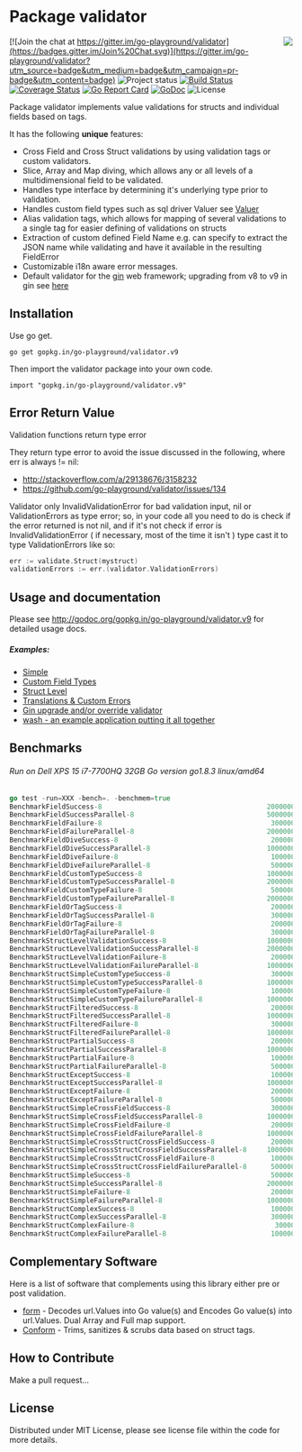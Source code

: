 Package validator
================
<img align="right" src="https://raw.githubusercontent.com/go-playground/validator/v9/logo.png">[![Join the chat at https://gitter.im/go-playground/validator](https://badges.gitter.im/Join%20Chat.svg)](https://gitter.im/go-playground/validator?utm_source=badge&utm_medium=badge&utm_campaign=pr-badge&utm_content=badge)
![Project status](https://img.shields.io/badge/version-9.5.0-green.svg)
[![Build Status](https://semaphoreci.com/api/v1/joeybloggs/validator/branches/v9/badge.svg)](https://semaphoreci.com/joeybloggs/validator)
[![Coverage Status](https://coveralls.io/repos/go-playground/validator/badge.svg?branch=v9&service=github)](https://coveralls.io/github/go-playground/validator?branch=v9)
[![Go Report Card](https://goreportcard.com/badge/github.com/go-playground/validator)](https://goreportcard.com/report/github.com/go-playground/validator)
[![GoDoc](https://godoc.org/gopkg.in/go-playground/validator.v9?status.svg)](https://godoc.org/gopkg.in/go-playground/validator.v9)
![License](https://img.shields.io/dub/l/vibe-d.svg)

Package validator implements value validations for structs and individual fields based on tags.

It has the following **unique** features:

-   Cross Field and Cross Struct validations by using validation tags or custom validators.  
-   Slice, Array and Map diving, which allows any or all levels of a multidimensional field to be validated.  
-   Handles type interface by determining it's underlying type prior to validation.
-   Handles custom field types such as sql driver Valuer see [Valuer](https://golang.org/src/database/sql/driver/types.go?s=1210:1293#L29)
-   Alias validation tags, which allows for mapping of several validations to a single tag for easier defining of validations on structs
-   Extraction of custom defined Field Name e.g. can specify to extract the JSON name while validating and have it available in the resulting FieldError
-   Customizable i18n aware error messages.
-   Default validator for the [gin](https://github.com/gin-gonic/gin) web framework; upgrading from v8 to v9 in gin see [here](https://github.com/go-playground/validator/tree/v9/_examples/gin-upgrading-overriding)

Installation
------------

Use go get.

	go get gopkg.in/go-playground/validator.v9

Then import the validator package into your own code.

	import "gopkg.in/go-playground/validator.v9"

Error Return Value
-------

Validation functions return type error

They return type error to avoid the issue discussed in the following, where err is always != nil:

* http://stackoverflow.com/a/29138676/3158232
* https://github.com/go-playground/validator/issues/134

Validator only InvalidValidationError for bad validation input, nil or ValidationErrors as type error; so, in your code all you need to do is check if the error returned is not nil, and if it's not check if error is InvalidValidationError ( if necessary, most of the time it isn't ) type cast it to type ValidationErrors like so:

```go
err := validate.Struct(mystruct)
validationErrors := err.(validator.ValidationErrors)
 ```

Usage and documentation
------

Please see http://godoc.org/gopkg.in/go-playground/validator.v9 for detailed usage docs.

##### Examples:

- [Simple](https://github.com/go-playground/validator/blob/v9/_examples/simple/main.go)
- [Custom Field Types](https://github.com/go-playground/validator/blob/v9/_examples/custom/main.go)
- [Struct Level](https://github.com/go-playground/validator/blob/v9/_examples/struct-level/main.go)
- [Translations & Custom Errors](https://github.com/go-playground/validator/blob/v9/_examples/translations/main.go)
- [Gin upgrade and/or override validator](https://github.com/go-playground/validator/tree/v9/_examples/gin-upgrading-overriding)
- [wash - an example application putting it all together](https://github.com/bluesuncorp/wash)

Benchmarks
------
###### Run on Dell XPS 15 i7-7700HQ 32GB Go version go1.8.3 linux/amd64
```go
go test -run=XXX -bench=. -benchmem=true
BenchmarkFieldSuccess-8                                       	20000000	        88.3 ns/op	       0 B/op	       0 allocs/op
BenchmarkFieldSuccessParallel-8                               	50000000	        30.4 ns/op	       0 B/op	       0 allocs/op
BenchmarkFieldFailure-8                                       	 3000000	       428 ns/op	     208 B/op	       4 allocs/op
BenchmarkFieldFailureParallel-8                               	20000000	        96.0 ns/op	     208 B/op	       4 allocs/op
BenchmarkFieldDiveSuccess-8                                   	 2000000	       695 ns/op	     201 B/op	      11 allocs/op
BenchmarkFieldDiveSuccessParallel-8                           	10000000	       205 ns/op	     201 B/op	      11 allocs/op
BenchmarkFieldDiveFailure-8                                   	 1000000	      1083 ns/op	     412 B/op	      16 allocs/op
BenchmarkFieldDiveFailureParallel-8                           	 5000000	       278 ns/op	     413 B/op	      16 allocs/op
BenchmarkFieldCustomTypeSuccess-8                             	10000000	       229 ns/op	      32 B/op	       2 allocs/op
BenchmarkFieldCustomTypeSuccessParallel-8                     	20000000	        72.4 ns/op	      32 B/op	       2 allocs/op
BenchmarkFieldCustomTypeFailure-8                             	 5000000	       377 ns/op	     208 B/op	       4 allocs/op
BenchmarkFieldCustomTypeFailureParallel-8                     	20000000	        93.0 ns/op	     208 B/op	       4 allocs/op
BenchmarkFieldOrTagSuccess-8                                  	 2000000	       767 ns/op	      16 B/op	       1 allocs/op
BenchmarkFieldOrTagSuccessParallel-8                          	 3000000	       425 ns/op	      16 B/op	       1 allocs/op
BenchmarkFieldOrTagFailure-8                                  	 2000000	       548 ns/op	     224 B/op	       5 allocs/op
BenchmarkFieldOrTagFailureParallel-8                          	 3000000	       411 ns/op	     224 B/op	       5 allocs/op
BenchmarkStructLevelValidationSuccess-8                       	10000000	       219 ns/op	      32 B/op	       2 allocs/op
BenchmarkStructLevelValidationSuccessParallel-8               	20000000	        69.2 ns/op	      32 B/op	       2 allocs/op
BenchmarkStructLevelValidationFailure-8                       	 2000000	       628 ns/op	     304 B/op	       8 allocs/op
BenchmarkStructLevelValidationFailureParallel-8               	10000000	       165 ns/op	     304 B/op	       8 allocs/op
BenchmarkStructSimpleCustomTypeSuccess-8                      	 3000000	       411 ns/op	      32 B/op	       2 allocs/op
BenchmarkStructSimpleCustomTypeSuccessParallel-8              	10000000	       122 ns/op	      32 B/op	       2 allocs/op
BenchmarkStructSimpleCustomTypeFailure-8                      	 1000000	      1022 ns/op	     424 B/op	       9 allocs/op
BenchmarkStructSimpleCustomTypeFailureParallel-8              	10000000	       228 ns/op	     440 B/op	      10 allocs/op
BenchmarkStructFilteredSuccess-8                              	 2000000	       737 ns/op	     288 B/op	       9 allocs/op
BenchmarkStructFilteredSuccessParallel-8                      	10000000	       192 ns/op	     288 B/op	       9 allocs/op
BenchmarkStructFilteredFailure-8                              	 3000000	       583 ns/op	     256 B/op	       7 allocs/op
BenchmarkStructFilteredFailureParallel-8                      	10000000	       152 ns/op	     256 B/op	       7 allocs/op
BenchmarkStructPartialSuccess-8                               	 2000000	       731 ns/op	     256 B/op	       6 allocs/op
BenchmarkStructPartialSuccessParallel-8                       	10000000	       173 ns/op	     256 B/op	       6 allocs/op
BenchmarkStructPartialFailure-8                               	 1000000	      1164 ns/op	     480 B/op	      11 allocs/op
BenchmarkStructPartialFailureParallel-8                       	 5000000	       253 ns/op	     480 B/op	      11 allocs/op
BenchmarkStructExceptSuccess-8                                	 1000000	      1337 ns/op	     496 B/op	      12 allocs/op
BenchmarkStructExceptSuccessParallel-8                        	10000000	       153 ns/op	     240 B/op	       5 allocs/op
BenchmarkStructExceptFailure-8                                	 2000000	       954 ns/op	     464 B/op	      10 allocs/op
BenchmarkStructExceptFailureParallel-8                        	 5000000	       234 ns/op	     464 B/op	      10 allocs/op
BenchmarkStructSimpleCrossFieldSuccess-8                      	 3000000	       420 ns/op	      72 B/op	       3 allocs/op
BenchmarkStructSimpleCrossFieldSuccessParallel-8              	10000000	       125 ns/op	      72 B/op	       3 allocs/op
BenchmarkStructSimpleCrossFieldFailure-8                      	 2000000	       790 ns/op	     304 B/op	       8 allocs/op
BenchmarkStructSimpleCrossFieldFailureParallel-8              	10000000	       205 ns/op	     304 B/op	       8 allocs/op
BenchmarkStructSimpleCrossStructCrossFieldSuccess-8           	 2000000	       611 ns/op	      80 B/op	       4 allocs/op
BenchmarkStructSimpleCrossStructCrossFieldSuccessParallel-8   	10000000	       172 ns/op	      80 B/op	       4 allocs/op
BenchmarkStructSimpleCrossStructCrossFieldFailure-8           	 1000000	      1112 ns/op	     320 B/op	       9 allocs/op
BenchmarkStructSimpleCrossStructCrossFieldFailureParallel-8   	 5000000	       258 ns/op	     320 B/op	       9 allocs/op
BenchmarkStructSimpleSuccess-8                                	 5000000	       263 ns/op	       0 B/op	       0 allocs/op
BenchmarkStructSimpleSuccessParallel-8                        	20000000	        83.1 ns/op	       0 B/op	       0 allocs/op
BenchmarkStructSimpleFailure-8                                	 2000000	       964 ns/op	     424 B/op	       9 allocs/op
BenchmarkStructSimpleFailureParallel-8                        	10000000	       212 ns/op	     424 B/op	       9 allocs/op
BenchmarkStructComplexSuccess-8                               	 1000000	      1504 ns/op	     128 B/op	       8 allocs/op
BenchmarkStructComplexSuccessParallel-8                       	 3000000	       427 ns/op	     128 B/op	       8 allocs/op
BenchmarkStructComplexFailure-8                               	  300000	      7585 ns/op	    3041 B/op	      53 allocs/op
BenchmarkStructComplexFailureParallel-8                       	 1000000	      1387 ns/op	    3041 B/op	      53 allocs/op
```

Complementary Software
----------------------

Here is a list of software that complements using this library either pre or post validation.

* [form](https://github.com/go-playground/form) - Decodes url.Values into Go value(s) and Encodes Go value(s) into url.Values. Dual Array and Full map support.
* [Conform](https://github.com/leebenson/conform) - Trims, sanitizes & scrubs data based on struct tags.

How to Contribute
------

Make a pull request...

License
------
Distributed under MIT License, please see license file within the code for more details.
